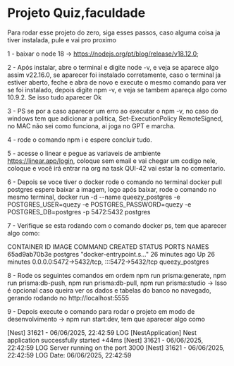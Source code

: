 # Projeto Quiz,faculdade
Para rodar esse projeto do zero, siga esses passos, caso alguma coisa ja tiver instalada, pule e vai pro proximo

1 - baixar o node 18 -> https://nodejs.org/pt/blog/release/v18.12.0;

2 - Após instalar, abre o terminal e digite node -v, e veja se aparece algo assim v22.16.0, se aparecer foi instalado corretamente, caso o terminal ja estiver aberto, feche e abra de novo e execute o mesmo comando para ver se foi instalado, depois digite npm -v, e veja se tambem apareça algo como 10.9.2. Se isso tudo aparecer Ok

3 - PS se por a caso aparecer um erro ao executar o npm -v, no caso do windows tem que adicionar a politica, Set-ExecutionPolicy RemoteSigned,
no MAC não sei como funciona, ai joga no GPT e marcha.

4 - rode o comando npm i e espere concluir tudo.

5 - acesse o linear e pegue as variaveis de ambiente https://linear.app/login, coloque sem email e vai chegar um codigo nele, coloque e você irá entrar na org na task QUI-42 vai estar la no comentario.

6 - Depois se voce tiver o docker rode o comando no terminal docker pull postgres espere baixar a imagem, logo após baixar, rode o comando no mesmo terminal, docker run -d --name queezy_postgres -e POSTGRES_USER=quezy -e POSTGRES_PASSWORD=quezy -e POSTGRES_DB=postgres -p 5472:5432 postgres

7 - Verifique se esta rodando com o comando docker ps, tem que aparecer algo como: 

CONTAINER ID   IMAGE      COMMAND                  CREATED          STATUS          PORTS                                       NAMES
65ad9ab70b3e   postgres   "docker-entrypoint.s…"   26 minutes ago   Up 26 minutes   0.0.0.0:5472->5432/tcp, :::5472->5432/tcp   queezy_postgres

8 - Rode os seguintes comandos em ordem 
    npm run prisma:generate,
    npm run prisma:db-push,
    npm run prisma:db-pull,
    npm run prisma:studio -> Isso é opcional caso queira ver os dados e tabelas do banco no navegado, gerando rodando no http://localhost:5555

9 - Depois execute o comando para rodar o projeto em modo de desenvolvimento -> npm run start:dev, tem que aparecer algo como 

[Nest] 31621  - 06/06/2025, 22:42:59     LOG [NestApplication] Nest application successfully started +44ms
[Nest] 31621  - 06/06/2025, 22:42:59     LOG Server running on the port 3000
[Nest] 31621  - 06/06/2025, 22:42:59     LOG Date: 06/06/2025, 22:42:59

